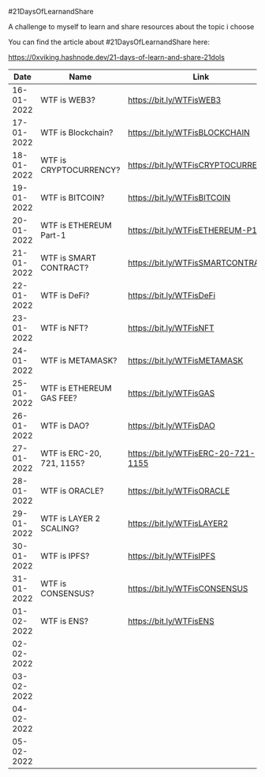 #21DaysOfLearnandShare

A challenge to myself to learn and share resources about the topic i choose

You can find the article about #21DaysOfLearnandShare here:

https://0xviking.hashnode.dev/21-days-of-learn-and-share-21dols

| Date       | Name                      | Link                                |
|------------|---------------------------|-------------------------------------|
| 16-01-2022 | WTF is WEB3?              | https://bit.ly/WTFisWEB3            |
| 17-01-2022 | WTF is Blockchain?        | https://bit.ly/WTFisBLOCKCHAIN      |
| 18-01-2022 | WTF is CRYPTOCURRENCY?    | https://bit.ly/WTFisCRYPTOCURRENCY  |
| 19-01-2022 | WTF is BITCOIN?           | https://bit.ly/WTFisBITCOIN         |
| 20-01-2022 | WTF is ETHEREUM Part-1    | https://bit.ly/WTFisETHEREUM-P1     |
| 21-01-2022 | WTF is SMART CONTRACT?    | https://bit.ly/WTFisSMARTCONTRACT   |
| 22-01-2022 | WTF is DeFi?              | https://bit.ly/WTFisDeFi            |
| 23-01-2022 | WTF is NFT?               | https://bit.ly/WTFisNFT             |
| 24-01-2022 | WTF is METAMASK?          | https://bit.ly/WTFisMETAMASK        |
| 25-01-2022 | WTF is ETHEREUM GAS FEE?  | https://bit.ly/WTFisGAS             |
| 26-01-2022 | WTF is DAO?               | https://bit.ly/WTFisDAO             |
| 27-01-2022 | WTF is ERC-20, 721, 1155? | https://bit.ly/WTFisERC-20-721-1155 |
| 28-01-2022 | WTF is ORACLE?            | https://bit.ly/WTFisORACLE          |
| 29-01-2022 | WTF is LAYER 2 SCALING?   | https://bit.ly/WTFisLAYER2          |
| 30-01-2022 | WTF is IPFS?              | https://bit.ly/WTFisIPFS            |
| 31-01-2022 | WTF is CONSENSUS?         | https://bit.ly/WTFisCONSENSUS       |
| 01-02-2022 | WTF is ENS?               | https://bit.ly/WTFisENS             |
| 02-02-2022 |                           |                                     |
| 03-02-2022 |                           |                                     |
| 04-02-2022 |                           |                                     |
| 05-02-2022 |                           |                                     |
